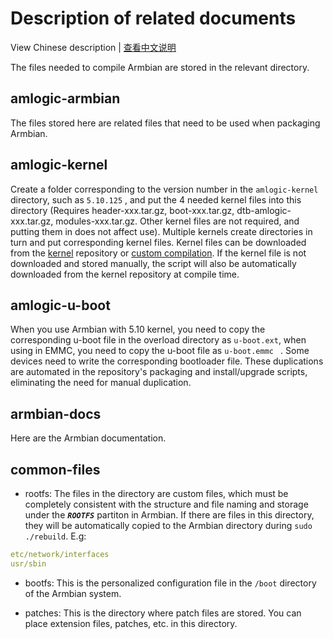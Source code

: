 # Description of related documents

View Chinese description  |  [查看中文说明](README.cn.md)

The files needed to compile Armbian are stored in the relevant directory.

## amlogic-armbian

The files stored here are related files that need to be used when packaging Armbian.

## amlogic-kernel

Create a folder corresponding to the version number in the `amlogic-kernel` directory, such as `5.10.125` , and put the 4 needed kernel files into this directory (Requires header-xxx.tar.gz, boot-xxx.tar.gz, dtb-amlogic-xxx.tar.gz, modules-xxx.tar.gz. Other kernel files are not required, and putting them in does not affect use). Multiple kernels create directories in turn and put corresponding kernel files. Kernel files can be downloaded from the [kernel](https://github.com/ophub/kernel) repository or [custom compilation](https://github.com/ophub/amlogic-s9xxx-armbian/tree/main/compile-kernel). If the kernel file is not downloaded and stored manually, the script will also be automatically downloaded from the kernel repository at compile time.

## amlogic-u-boot

When you use Armbian with 5.10 kernel, you need to copy the corresponding u-boot file in the overload directory as `u-boot.ext`, when using in EMMC, you need to copy the u-boot file as `u-boot.emmc ` . Some devices need to write the corresponding bootloader file. These duplications are automated in the repository's packaging and install/upgrade scripts, eliminating the need for manual duplication.

## armbian-docs

Here are the Armbian documentation.

## common-files

- rootfs: The files in the directory are custom files, which must be completely consistent with the structure and file naming and storage under the ***`ROOTFS`*** partiton in Armbian. If there are files in this directory, they will be automatically copied to the Armbian directory during `sudo ./rebuild`. E.g:

```yaml
etc/network/interfaces
usr/sbin
```

- bootfs: This is the personalized configuration file in the `/boot` directory of the Armbian system.

- patches: This is the directory where patch files are stored. You can place extension files, patches, etc. in this directory.

